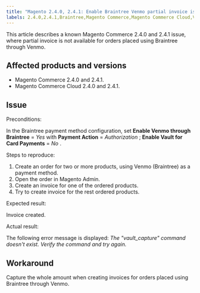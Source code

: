 ```yaml
---
title: "Magento 2.4.0, 2.4.1: Enable Braintree Venmo partial invoice issue"
labels: 2.4.0,2.4.1,Braintree,Magento Commerce,Magento Commerce Cloud,Venmo,known issues,orders,partial invoice
---
```


This article describes a known Magento Commerce 2.4.0 and 2.4.1 issue, where partial invoice is not available for orders placed using Braintree through Venmo.

## Affected products and versions

* Magento Commerce 2.4.0 and 2.4.1.
* Magento Commerce Cloud 2.4.0 and 2.4.1.

## Issue

 <span class="wysiwyg-underline">Preconditions:</span> 

In the Braintree payment method configuration, set **Enable Venmo through Braintree** = *Yes* with **Payment Action** = *Authorization* ; **Enable Vault for Card Payments** = *No* .

 <span class="wysiwyg-underline">Steps to reproduce:</span> 

1. Create an order for two or more products, using Venmo (Braintree) as a payment method.
1. Open the order in Magento Admin.
1. Create an invoice for one of the ordered products.
1. Try to create invoice for the rest ordered products.

 <span class="wysiwyg-underline">Expected result:</span> 

Invoice created.

 <span class="wysiwyg-underline">Actual result:</span> 

The following error message is displayed: *The "vault\_capture" command doesn't exist. Verify the command and try again.* 

## Workaround

Capture the whole amount when creating invoices for orders placed using Braintree through Venmo.